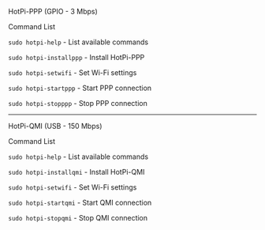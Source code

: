 HotPi-PPP (GPIO - 3 Mbps)

Command List

`sudo hotpi-help` - List available commands

`sudo hotpi-installppp` - Install HotPi-PPP

`sudo hotpi-setwifi` - Set Wi-Fi settings

`sudo hotpi-startppp` - Start PPP connection

`sudo hotpi-stopppp` - Stop PPP connection

--------------------------------------------

HotPi-QMI (USB - 150 Mbps)

Command List

`sudo hotpi-help` - List available commands

`sudo hotpi-installqmi` - Install HotPi-QMI

`sudo hotpi-setwifi` - Set Wi-Fi settings

`sudo hotpi-startqmi` - Start QMI connection

`sudo hotpi-stopqmi` - Stop QMI connection
